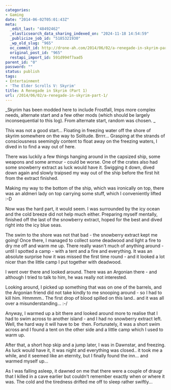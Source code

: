 ```yaml
---
categories:
- Gaming
date: "2014-06-02T05:01:43Z"
meta:
  _edit_last: "48492462"
  _elasticsearch_data_sharing_indexed_on: "2024-11-18 14:54:59"
  _publicize_job_id: "5185321930"
  _wp_old_slug: "965"
  oc_commit_id: http://drone-ah.com/2014/06/02/a-renegade-in-skyrim-part-1/1401681705
  original_post_id: "965"
  restapi_import_id: 591d994f7aad5
parent_id: "0"
password: ""
status: publish
tags:
- Entertainment
- 'The Elder Scrolls V: Skyrim'
title: A Renegade in Skyrim (Part 1)
url: /2014/06/02/a-renegade-in-skyrim-part-1/
---
```


_Skyrim has been modded here to include Frostfall, Imps more complex needs,
alternate start and a few other mods (which should be largely inconsequential to
this log). From alternate start, random was chosen. _

This was not a good start... Floating in freezing water off the shore of skyrim
somewhere on the way to Solitude. Brrrr... Grasping at the strands of
consciousness seemingly content to float away on the freezing waters, I dived in
to find a way out of here.

There was luckily a few things hanging around in the capsized ship, some weapons
and some armour - could be worse. One of the crates also had some snowberry
extract as luck would have it. Swigging it down, dived down again and slowly
traipsed my way out of the ship before the first hit from the extract finished.

Making my way to the bottom of the ship, which was ironically on top, there was
an aldmeri lady on top carrying some stuff, which I conveniently lifted :-D

<!--more-->

Now was the hard part, it would seem. I was surrounded by the icy ocean and the
cold breeze did not help much either. Preparing myself mentally, finished off
the last of the snowberry extract, hoped for the best and dived right into the
icy blue seas.

The swim to the shore was not that bad - the snowberry extract kept me going!
Once there, I managed to collect some deadwood and light a fire to dry me off
and warm me up. There really wasn't much of anything around - until I spotted a
camp - with a tent and a fire and everything. It was an absolute surprise how it
was missed the first time round - and it looked a lot nicer than the little camp
I put together with deadwood.

I went over there and looked around. There was an Argonian there - and although
I tried to talk to him, he was really not interested.

Looking around, I picked up something that was on one of the barrels, and the
Argonian friend did not take kindly to me snooping around - so I had to kill
him. Hmmmm.. The first drop of blood spilled on this land.. and it was all over
a misunderstanding... :-/

Anyway, I warmed up a bit there and looked around more to realise that I had to
swim across to another island - and I had no snowberry extract left. Well, the
hard way it will have to be  then. Fortunately, it was a short swim across and I
found a tent on the other side and a little camp which I used to warm up.

After that, a short hop skip and a jump later, I was in Dawnstar, and freezing.
As luck would have it, it was night and everything was closed.. it took me a
while, and it seemed like an eternity, but I finally found the inn... and warmed
myself up...

As I was falling asleep, it dawned on me that there were a couple of draugr that
I killed in a cave earlier but couldn't remember exactly when or where it was.
The cold and the tiredness drifted me off to sleep rather swiftly...
